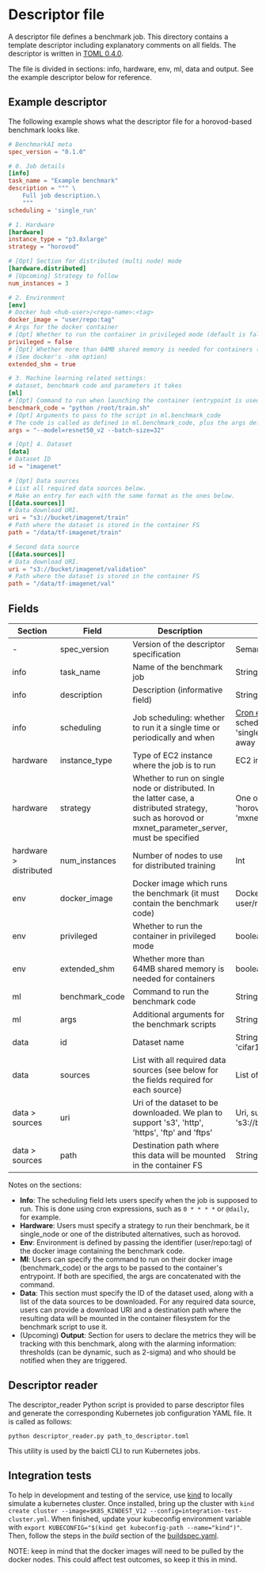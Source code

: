 # Descriptor file

A descriptor file defines a benchmark job. This directory contains a template descriptor including explanatory comments
 on all fields. The descriptor is written in [TOML 0.4.0](https://github.com/toml-lang/toml/blob/master/versions/en/toml-v0.4.0.md).

The file is divided in sections: info, hardware, env, ml, data and output. See the example descriptor below for reference.

## Example descriptor

The following example shows what the descriptor file for a horovod-based benchmark looks like.

```toml
# BenchmarkAI meta
spec_version = "0.1.0"

# 0. Job details
[info]
task_name = "Example benchmark"
description = """ \
    Full job description.\
    """
scheduling = 'single_run'

# 1. Hardware
[hardware]
instance_type = "p3.8xlarge"
strategy = "horovod"

# [Opt] Section for distributed (multi node) mode
[hardware.distributed]
# [Upcoming] Strategy to follow
num_instances = 3

# 2. Environment
[env]
# Docker hub <hub-user>/<repo-name>:<tag> 
docker_image = "user/repo:tag"
# Args for the docker container
# [Opt] Whether to run the container in privileged mode (default is false)
privileged = false
# [Opt] Whether more than 64MB shared memory is needed for containers (default is true)
# (See docker's -shm option)
extended_shm = true

# 3. Machine learning related settings: 
# dataset, benchmark code and parameters it takes
[ml]
# [Opt] Command to run when launching the container (entrypoint is used if not specfied)
benchmark_code = "python /root/train.sh"
# [Opt] Arguments to pass to the script in ml.benchmark_code
# The code is called as defined in ml.benchmark_code, plus the args defined here
args = "--model=resnet50_v2 --batch-size=32"

# [Opt] 4. Dataset 
[data]
# Dataset ID
id = "imagenet"

# [Opt] Data sources
# List all required data sources below. 
# Make an entry for each with the same format as the ones below.
[[data.sources]]
# Data download URI.
uri = "s3://bucket/imagenet/train"
# Path where the dataset is stored in the container FS
path = "/data/tf-imagenet/train"

# Second data source
[[data.sources]]
# Data download URI.
uri = "s3://bucket/imagenet/validation"
# Path where the dataset is stored in the container FS
path = "/data/tf-imagenet/val"
```


## Fields

| Section                | Field          | Description                                                                                                                                            | Values                                                      | Required/Optional |
|------------------------|----------------|--------------------------------------------------------------------------------------------------------------------------------------------------------|-------------------------------------------------------------|-------------------|
| -                      | spec_version   | Version of the descriptor specification                                                                                                                | Semantically versioned                                      | Required          |
| info                   | task_name      | Name of the benchmark job                                                                                                                              | String                                                      | Required          |
| info                   | description    | Description (informative field)                                                                                                                        | String                                                      | Required          |
| info                   | scheduling     | Job scheduling: whether to run it a single time or periodically and when    | [Cron expression](https://kubernetes.io/docs/tasks/job/automated-tasks-with-cron-jobs/#schedule) to schedule a job, 'single_run' to run it right away (default)| Optional |
| hardware               | instance_type  | Type of EC2 instance where the job is to run                                                                                                           | EC2 instance [API name](https://ec2instances.info)          | Required          |
| hardware               | strategy       | Whether to run on single node or distributed. In the latter case, a distributed strategy, such as horovod or mxnet_parameter_server, must be specified | One of ['single_node', 'horovod', 'mxnet_parameter_server'] | Required          |
| hardware > distributed | num_instances  | Number of nodes to use for distributed training                                                                                                        | Int                                                         | Optional          |
| env                    | docker_image   | Docker image which runs the benchmark (it must contain the benchmark code)                                                                             | Docker image as user/repo:tag                               | Required          |
| env                    | privileged     | Whether to run the container in privileged mode                                                                                                        | boolean (default: false)                                    | Optional          |
| env                    | extended_shm   | Whether more than 64MB shared memory is needed for containers                                                                                          | boolean (default: true)                                     | Optional          |
| ml                     | benchmark_code | Command to run the benchmark code                                                                                                                      | String                                                      | Optional          |
| ml                     | args           | Additional arguments for the benchmark scripts                                                                                                         | String                                                      | Optional          |
| data                   | id             | Dataset name                                                                                                                                           | String ('imagenet', 'cifar10', etc.)                        | Required          |
| data                   | sources        | List with all required data sources (see below for the fields required for each source)                                                                | List of data.sources                                        | Optional          |
| data > sources         | uri            | Uri of the dataset to be downloaded. We plan to support 's3', 'http', 'https', 'ftp' and 'ftps'                                                        | Uri, such as 's3://bucket/imagenet/'                        | Optional          |
| data > sources         | path           | Destination path where this data will be mounted in the container FS                                                                                   | String                                                      | Optional          |

Notes on the sections:

* **Info**: The scheduling field lets users specify when the job is supposed to run. This is done using cron expressions, such as `0 * * * *` or `@daily`, for example.
* **Hardware**: Users must specify a strategy to run their benchmark, be it single_node or one of the distributed alternatives, such as horovod.
* **Env**: Environment is defined by passing the identifier (user/repo:tag) of the docker image containing the benchmark code.
* **Ml**: Users can specify the command to run on their docker image (benchmark_code) or the args to be passed to the container's entrypoint. If both are specified, the args are concatenated with the command.
* **Data**: This section must specify the ID of the dataset used, along with a list of the data sources to be downloaded.
For any required data source, users can provide a download URI and a destination path where the resulting data will be mounted in the container filesystem for the benchmark script to use it.
* (Upcoming) **Output**: Section for users to declare the metrics they will be tracking with this benchmark, along with the alarming information: thresholds (can be dynamic, such as 2-sigma) and who should be notified when they are triggered.


## Descriptor reader

The descriptor_reader Python script is provided to parse descriptor files and generate the corresponding Kubernetes job configuration YAML file. It is called as follows:

```
python descriptor_reader.py path_to_descriptor.toml
```

This utility is used by the baictl CLI to run Kubernetes jobs.

## Integration tests

To help in development and testing of the service, use [kind](https://github.com/kubernetes-sigs/kind) to locally simulate a kubernetes cluster.
Once installed, bring up the cluster with `kind create cluster --image=$K8S_KINDEST_V12 --config=integration-test-cluster.yml`. When finished,
update your kubeconfig environment variable with `export KUBECONFIG="$(kind get kubeconfig-path --name="kind")"`. Then, follow the steps in the
*build* section of the [buildspec.yaml](buildspec.yml).

NOTE: keep in mind that the docker images will need to be pulled by the docker nodes. This could affect test outcomes, so keep it this in mind.

